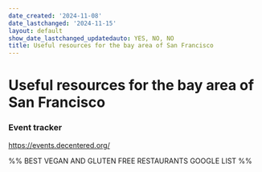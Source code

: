 ```yaml
---
date_created: '2024-11-08'
date_lastchanged: '2024-11-15'
layout: default
show_date_lastchanged_updatedauto: YES, NO, NO
title: Useful resources for the bay area of San Francisco
---
```

# Useful resources for the bay area of San Francisco


### Event tracker
https://events.decentered.org/

%%
BEST VEGAN AND GLUTEN FREE RESTAURANTS GOOGLE LIST
%%